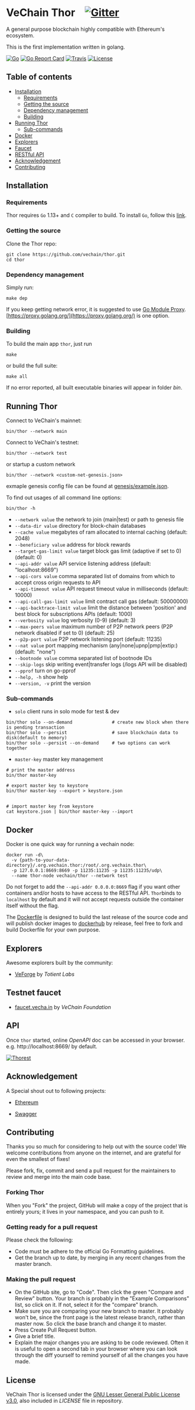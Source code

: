 # VeChain Thor &nbsp;&nbsp; [![Gitter](https://badges.gitter.im/vechain/thor.svg)](https://gitter.im/vechain/thor?utm_source=badge&utm_medium=badge&utm_campaign=pr-badge)

A general purpose blockchain highly compatible with Ethereum's ecosystem.

This is the first implementation written in golang.

[![Go](https://img.shields.io/badge/golang-%3E%3D1.13-orange.svg)](https://golang.org)
[![Go Report Card](https://goreportcard.com/badge/github.com/vechain/thor)](https://goreportcard.com/report/github.com/vechain/thor)
[![Travis](https://travis-ci.org/vechain/thor.svg?branch=master)](https://travis-ci.org/vechain/thor)
[![License](https://img.shields.io/badge/License-LGPL%20v3-blue.svg)](https://github.com/vechain/thor/blob/master/LICENSE)

## Table of contents

* [Installation](#installation)
    * [Requirements](#requirements)
    * [Getting the source](#getting-the-source)
    * [Dependency management](#dependency-management)
    * [Building](#building)
* [Running Thor](#running-thor)
    * [Sub-commands](#sub-commands)
* [Docker](#docker)
* [Explorers](#explorers)
* [Faucet](#testnet-faucet)
* [RESTful API](#api)
* [Acknowledgement](#acknowledgement)
* [Contributing](#contributing)

## Installation

### Requirements

Thor requires `Go` 1.13+ and `C` compiler to build. To install `Go`, follow this [link](https://golang.org/doc/install). 

### Getting the source

Clone the Thor repo:

```
git clone https://github.com/vechain/thor.git
cd thor
```

### Dependency management

Simply run:
```
make dep
```

If you keep getting network error, it is suggested to use [Go Module Proxy](https://golang.org/cmd/go/#hdr-Module_proxy_protocol). [https://proxy.golang.org/](https://proxy.golang.org/) is one option.

### Building

To build the main app `thor`, just run

```
make
```

or build the full suite:

```
make all
```

If no error reported, all built executable binaries will appear in folder *bin*.

## Running Thor

Connect to VeChain's mainnet:

```
bin/thor --network main
```


Connect to VeChain's testnet:

```
bin/thor --network test
```

or startup a custom network
```
bin/thor --network <custom-net-genesis.json>
```
exmaple genesis config file can be found at [genesis/example.json](https://raw.githubusercontent.com/vechain/thor/master/genesis/example.json).


To find out usages of all command line options:

```
bin/thor -h
```

- `--network value`             the network to join (main|test) or path to genesis file
- `--data-dir value`            directory for block-chain databases
- `--cache value`               megabytes of ram allocated to internal caching (default: 2048)
- `--beneficiary value`         address for block rewards
- `--target-gas-limit value`    target block gas limit (adaptive if set to 0) (default: 0)
- `--api-addr value`            API service listening address (default: "localhost:8669")
- `--api-cors value`            comma separated list of domains from which to accept cross origin requests to API
- `--api-timeout value`         API request timeout value in milliseconds (default: 10000)
- `--api-call-gas-limit value`  limit contract call gas (default: 50000000)
- `--api-backtrace-limit value` limit the distance between 'position' and best block for subscriptions APIs (default: 1000)
- `--verbosity value`           log verbosity (0-9) (default: 3)
- `--max-peers value`           maximum number of P2P network peers (P2P network disabled if set to 0) (default: 25)
- `--p2p-port value`            P2P network listening port (default: 11235)
- `--nat value`                 port mapping mechanism (any|none|upnp|pmp|extip:<IP>) (default: "none")
- `--bootnode value`            comma separated list of bootnode IDs
- `--skip-logs`                 skip writing event|transfer logs (/logs API will be disabled)
- `--pprof`                     turn on go-pprof
- `--help, -h`                  show help
- `--version, -v`               print the version

### Sub-commands

- `solo`                client runs in solo mode for test & dev

```
bin/thor solo --on-demand               # create new block when there is pending transaction
bin/thor solo --persist                 # save blockchain data to disk(default to memory)
bin/thor solo --persist --on-demand     # two options can work together
```

- `master-key`          master key management

```
# print the master address
bin/thor master-key

# export master key to keystore
bin/thor master-key --export > keystore.json


# import master key from keystore
cat keystore.json | bin/thor master-key --import
```

## Docker

Docker is one quick way for running a vechain node:

```
docker run -d\
  -v {path-to-your-data-directory}/.org.vechain.thor:/root/.org.vechain.thor\
  -p 127.0.0.1:8669:8669 -p 11235:11235 -p 11235:11235/udp\
  --name thor-node vechain/thor --network test
```

Do not forget to add the `--api-addr 0.0.0.0:8669` flag if you want other containers and/or hosts to have access to the RESTful API. `Thor`binds to `localhost` by default and it will not accept requests outside the container itself without the flag.

The [Dockerfile](https://raw.githubusercontent.com/vechain/thor/master/Dockerfile) is designed to build the last release of the source code and will publish docker images to [dockerhub](https://hub.docker.com/r/vechain/thor/) by release, feel free to fork and build Dockerfile for your own purpose.

## Explorers

Awesome explorers built by the community:

- [VeForge](https://explore.veforge.com/) by *Totient Labs*

## Testnet faucet

- [faucet.vecha.in](https://faucet.vecha.in) by *VeChain Foundation*

## API

Once `thor` started, online *OpenAPI* doc can be accessed in your browser. e.g. http://localhost:8669/ by default.

[![Thorest](https://raw.githubusercontent.com/vechain/thor/master/thorest.png)](http://localhost:8669/)

## Acknowledgement

A Special shout out to following projects:

- [Ethereum](https://github.com/ethereum)

- [Swagger](https://github.com/swagger-api)

## Contributing

Thanks you so much for considering to help out with the source code! We welcome contributions from anyone on the internet, and are grateful for even the smallest of fixes!

Please fork, fix, commit and send a pull request for the maintainers to review and merge into the main code base.

### Forking Thor
When you "Fork" the project, GitHub will make a copy of the project that is entirely yours; it lives in your namespace, and you can push to it.

### Getting ready for a pull request
Please check the following:

- Code must be adhere to the official Go Formatting guidelines.
- Get the branch up to date, by merging in any recent changes from the master branch.

### Making the pull request
- On the GitHub site, go to "Code". Then click the green "Compare and Review" button. Your branch is probably in the "Example Comparisons" list, so click on it. If not, select it for the "compare" branch.
- Make sure you are comparing your new branch to master. It probably won't be, since the front page is the latest release branch, rather than master now. So click the base branch and change it to master.
- Press Create Pull Request button.
- Give a brief title.
- Explain the major changes you are asking to be code reviewed. Often it is useful to open a second tab in your browser where you can look through the diff yourself to remind yourself of all the changes you have made.

## License

VeChain Thor is licensed under the
[GNU Lesser General Public License v3.0](https://www.gnu.org/licenses/lgpl-3.0.html), also included
in *LICENSE* file in repository.
